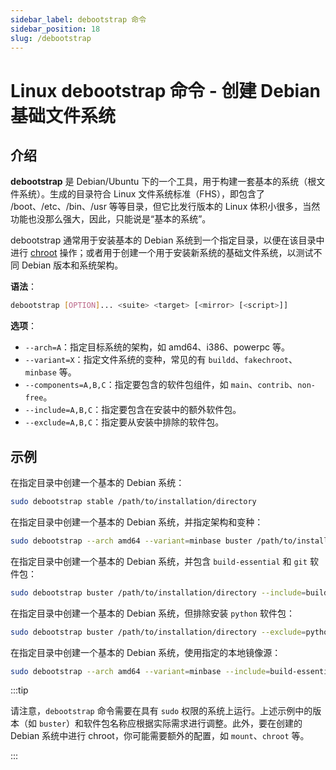 ```yaml
---
sidebar_label: debootstrap 命令
sidebar_position: 18
slug: /debootstrap
---
```


# Linux debootstrap 命令 - 创建 Debian 基础文件系统



## 介绍

**debootstrap** 是 Debian/Ubuntu 下的一个工具，用于构建一套基本的系统（根文件系统）。生成的目录符合 Linux 文件系统标准（FHS），即包含了 /boot、/etc、/bin、/usr 等等目录，但它比发行版本的 Linux 体积小很多，当然功能也没那么强大，因此，只能说是“基本的系统”。

debootstrap 通常用于安装基本的 Debian 系统到一个指定目录，以便在该目录中进行 [chroot](/linux-command/chroot/) 操作；或者用于创建一个用于安装新系统的基础文件系统，以测试不同 Debian 版本和系统架构。

**语法**：

```bash
debootstrap [OPTION]... <suite> <target> [<mirror> [<script>]]
```

**选项**：

- `--arch=A`：指定目标系统的架构，如 amd64、i386、powerpc 等。
- `--variant=X`：指定文件系统的变种，常见的有 `buildd`、`fakechroot`、`minbase` 等。
- `--components=A,B,C`：指定要包含的软件包组件，如 `main`、`contrib`、`non-free`。
- `--include=A,B,C`：指定要包含在安装中的额外软件包。
- `--exclude=A,B,C`：指定要从安装中排除的软件包。



## 示例

在指定目录中创建一个基本的 Debian 系统：

```bash
sudo debootstrap stable /path/to/installation/directory
```

在指定目录中创建一个基本的 Debian 系统，并指定架构和变种：

```bash
sudo debootstrap --arch amd64 --variant=minbase buster /path/to/installation/directory
```

在指定目录中创建一个基本的 Debian 系统，并包含 `build-essential` 和 `git` 软件包：

```bash
sudo debootstrap buster /path/to/installation/directory --include=build-essential,git
```

在指定目录中创建一个基本的 Debian 系统，但排除安装 `python` 软件包：

```bash
sudo debootstrap buster /path/to/installation/directory --exclude=python
```

在指定目录中创建一个基本的 Debian 系统，使用指定的本地镜像源：

```bash
sudo debootstrap --arch amd64 --variant=minbase --include=build-essential,git,locales buster /path/to/installation/directory http://ftp.us.debian.org/debian
```

:::tip

请注意，`debootstrap` 命令需要在具有 `sudo` 权限的系统上运行。上述示例中的版本（如 `buster`）和软件包名称应根据实际需求进行调整。此外，要在创建的 Debian 系统中进行 chroot，你可能需要额外的配置，如 `mount`、`chroot` 等。

:::

